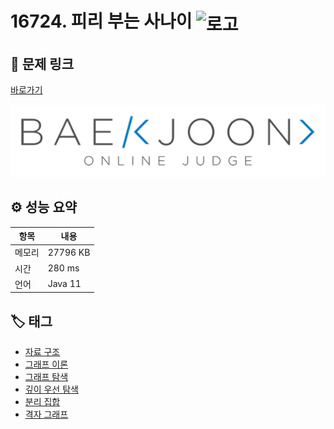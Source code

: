 # 16724. 피리 부는 사나이 <img src="https://d2gd6pc034wcta.cloudfront.net/tier/13.svg" alt="로고" height="32" style="vertical-align: middle;" />

## 🔗 문제 링크

[바로가기](https://www.acmicpc.net/problem/16724)

![백준 로고](../../images/boj.png)

## ⚙️ 성능 요약

| 항목   | 내용     |
| ------ | -------- |
| 메모리 | 27796 KB |
| 시간   | 280 ms   |
| 언어   | Java 11  |

## 🏷️ 태그

- [자료 구조](https://www.acmicpc.net/problemset?sort=ac_desc&algo=175)
- [그래프 이론](https://www.acmicpc.net/problemset?sort=ac_desc&algo=7)
- [그래프 탐색](https://www.acmicpc.net/problemset?sort=ac_desc&algo=11)
- [깊이 우선 탐색](https://www.acmicpc.net/problemset?sort=ac_desc&algo=127)
- [분리 집합](https://www.acmicpc.net/problemset?sort=ac_desc&algo=81)
- [격자 그래프](https://www.acmicpc.net/problemset?sort=ac_desc&algo=221)
